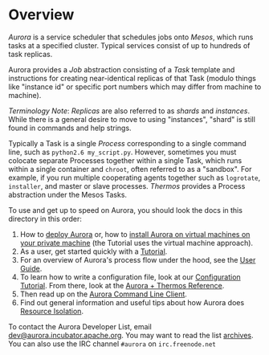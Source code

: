 # Overview

*Aurora* is a service scheduler that schedules jobs onto *Mesos*, which runs tasks at a specified cluster. Typical services consist of up to hundreds of task replicas.

Aurora provides a *Job* abstraction consisting of a *Task* template and instructions for creating near-identical replicas of that Task (modulo things like "instance id" or specific port numbers which may differ from machine to machine).

*Terminology Note*: *Replicas* are also referred to as *shards* and *instances*. While there is a general desire to move to using "instances", "shard" is still found in commands and help strings.

Typically a Task is a single *Process* corresponding to a single command line, such as `python2.6 my_script.py`. However, sometimes you must colocate separate Processes together within a single Task, which runs within a single container and `chroot`, often referred to as a "sandbox". For example, if you run multiple cooperating agents together such as `logrotate`, `installer`, and master or slave processes. *Thermos* provides a Process abstraction under the Mesos Tasks.

To use and get up to speed on Aurora, you should look the docs in this directory in this order:

1. How to [deploy Aurora](deploying-aurora-scheduler.md) or, how to [install Aurora on virtual machines on your private machine](vagrant.md) (the Tutorial uses the virtual machine approach).
2. As a user, get started quickly with a [Tutorial](tutorial.md).
3. For an overview of Aurora's process flow under the hood, see the [User Guide](user-guide.md).
4. To learn how to write a configuration file, look at our [Configuration Tutorial](configuration-tutorial.md). From there, look at the [Aurora + Thermos Reference](configuration-reference.md).
5. Then read up on the [Aurora Command Line Client](client-commands.md).
6. Find out general information and useful tips about how Aurora does [Resource Isolation](resource-isolation.md).

To contact the Aurora Developer List, email [dev@aurora.incubator.apache.org](mailto:dev@aurora.incubator.apache.org). You may want to read the list [archives](http://mail-archives.apache.org/mod_mbox/incubator-aurora-dev/). You can also use the IRC channel `#aurora` on `irc.freenode.net`
